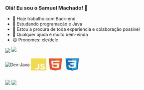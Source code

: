 ### Olá! Eu sou o Samuel Machado! 👋

- 🔭 Hoje trabalho com Back-end
- 🌱 Estudando programação e Java
- 👯 Estou a procura de toda experiencia e colaboração possivel
- 🤔 Qualquer ajuda é muito bem-vinda
- 😄 Pronomes: ele/dele
 
<div>
    <img align="center" height="180em" src="https://github-readme-stats-u9fd.vercel.app/api?username=SamuelMachadoD&show_icons=true&theme=github_dark&include_all_commits=true&count_private=true"/>
    <img height="180em" src="https://github-readme-stats-u9fd.vercel.app/api/top-langs/?username=SamuelMachadoD&theme=github_dark&layout=compact"/>
</div>
    
<div style="display: inline_block"><br>
    <img align="center" alt="Dev-Java" height="40" width="50" src="https://cdn.jsdelivr.net/gh/devicons/devicon/icons/java/java-original.svg">
    <img align="center" alt="Dev-Js" height="40" width="50" src="https://raw.githubusercontent.com/devicons/devicon/master/icons/javascript/javascript-plain.svg">
    <img align="center" alt="Dev-HTML" height="40" width="50" src="https://raw.githubusercontent.com/devicons/devicon/master/icons/html5/html5-original.svg">
    <img align="center" alt="Dev-CSS" height="40" width="50" src="https://raw.githubusercontent.com/devicons/devicon/master/icons/css3/css3-original.svg">  
</div>
  
##
  
<div>
    <a href = "mailto:samuelmachado41@gmail.com"><img src="https://img.shields.io/badge/-Gmail-%23333?style=for-the-badge&logo=gmail&logoColor=white" target="_blank"></a>
    <a href="https://www.linkedin.com/in/samuelmachadoduarte/" target="_blank"><img src="https://img.shields.io/badge/-LinkedIn-%230077B5?style=for-the-badge&logo=linkedin&logoColor=white" target="_blank"></a>
</div>
